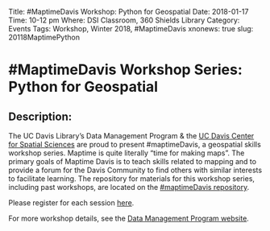 Title: #MaptimeDavis Workshop: Python for Geospatial
Date: 2018-01-17
Time: 10-12 pm
Where: DSI Classroom, 360 Shields Library
Category: Events
Tags: Workshop, Winter 2018, #MaptimeDavis
xnonews: true
slug: 20118MaptimePython

# #MaptimeDavis Workshop Series: Python for Geospatial

## Description:
The UC Davis Library’s Data Management Program & the [UC Davis Center for Spatial Sciences](https://spatial.ucdavis.edu/) are proud to present #maptimeDavis, a geospatial skills workshop series.  Maptime is quite literally “time for making maps”.  The primary goals of Maptime Davis is to teach skills related to mapping and to provide a forum for the Davis Community to find others with similar interests to facilitate learning. The repository for materials for this workshop series, including past workshops, are located on the [#maptimeDavis repository](https://github.com/MicheleTobias/MaptimeDavis).

Please register for each session [here](https://forms.library.ucdavis.edu/classes/descriptions.php). 

 For more workshop details, see the [Data Management Program website](https://www.library.ucdavis.edu/service/data-management/data-management-program-workshops-events/).

